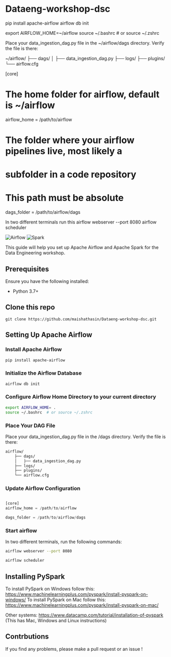 # Dataeng-workshop-dsc

pip install apache-airflow
airflow db init

export AIRFLOW_HOME=~/airflow
source ~/.bashrc  # or source ~/.zshrc


Place your data_ingestion_dag.py file in the ~/airflow/dags directory. Verify the file is there:


~/airflow/
    ├── dags/
    │   ├── data_ingestion_dag.py
    ├── logs/
    ├── plugins/
    └── airflow.cfg


[core]
# The home folder for airflow, default is ~/airflow
airflow_home = /path/to/airflow

# The folder where your airflow pipelines live, most likely a
# subfolder in a code repository
# This path must be absolute
dags_folder = /path/to/airflow/dags


In two different terminals run this 
airflow webserver --port 8080
airflow scheduler











![Airflow](https://img.shields.io/badge/apache-airflow-017CEE.svg?logo=apache-airflow)
![Spark](https://img.shields.io/badge/apache-spark-E25A1C.svg?logo=apachespark)

This guide will help you set up Apache Airflow and Apache Spark for the Data Engineering workshop.

## Prerequisites

Ensure you have the following installed:
- Python 3.7+


## Clone this repo 

```
git clone https://github.com/maishathasin/Dataeng-workshop-dsc.git

```

## Setting Up Apache Airflow

### Install Apache Airflow

```bash
pip install apache-airflow
```

### Initialize the Airflow Database
```bash
airflow db init
```

### Configure Airflow Home Directory to your current directory
```bash
export AIRFLOW_HOME= .
source ~/.bashrc  # or source ~/.zshrc
```


### Place Your DAG File
Place your data_ingestion_dag.py file in the /dags directory. Verify the file is there:

```bash
airflow/
    ├── dags/
    │   ├── data_ingestion_dag.py
    ├── logs/
    ├── plugins/
    └── airflow.cfg


```


### Update Airflow Configuration

```python

[core]
airflow_home = /path/to/airflow

dags_folder = /path/to/airflow/dags

```


### Start airflow 

In two different terminals, run the following commands:


```bash
airflow webserver --port 8080
```

```bash
airflow scheduler
```


## Installing PySpark 

 To install PySpark on Windows follow this: https://www.machinelearningplus.com/pyspark/install-pyspark-on-windows/
 To install PySpark on Mac follow this: https://www.machinelearningplus.com/pyspark/install-pyspark-on-mac/

 Other systems:
 https://www.datacamp.com/tutorial/installation-of-pyspark (This has Mac, Windows and Linux instructions)




## Contrbutions 

If you find any problems, please make a pull request or an issue !